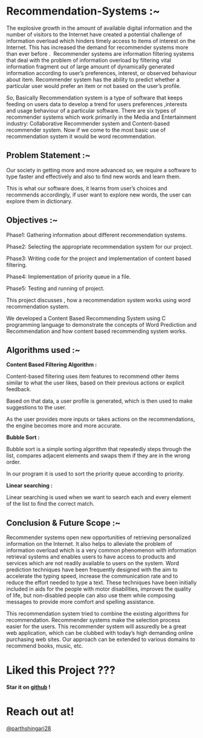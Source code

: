 # Recommendation-Systems :~

The explosive growth in the amount of available digital information and the number of visitors to the Internet have created a potential challenge of information overload which hinders timely access to items of interest on the Internet. This has increased the demand for recommender systems more than ever before .  Recommender systems are information filtering systems that deal with the problem of information overload by filtering vital information fragment out of large amount of dynamically generated information according to user’s preferences, interest, or observed behaviour about item.  Recommender system has the ability to predict whether a particular user would prefer an item or not based on the user’s profile.

So, Basically Recommendation system is a type of software that keeps feeding on users data to develop a trend for users preferences ,interests and usage behaviour of a particular software. There are six types of recommender systems which work primarily in the Media and Entertainment industry: Collaborative Recommender system and Content-based recommender system.
Now if we come to the most basic use of recommendation system it would be word recommendation.

## Problem Statement :~

Our society in getting more and more advanced so, we require a software to type faster and effectively and also to find new words and learn them.

This is what our software does, it learns from user’s choices and recommends accordingly, if user want to explore new words, the user can explore them in dictionary.

## Objectives :~

Phase1: Gathering information about different recommendation systems.

Phase2: Selecting the appropriate recommendation system for our project.

Phase3: Writing code for the project and implementation of content based filtering.

Phase4: Implementation of priority queue in a file.

Phase5: Testing and running of project.

This project discusses , how a recommendation system works using word recommendation system.

We developed a Content Based Recommending System using C programming language to demonstrate the concepts of Word Prediction and Recommendation and how content based recommending system works.

## Algorithms used :~

**Content Based Filtering Algorithm :**

Content-based filtering uses item features to recommend other items similar to what the user likes, based on their previous actions or explicit feedback.

Based on that data, a user profile is generated, which is then used to make suggestions to the user.

As the user provides more inputs or takes actions on the recommendations, the engine becomes more and more accurate. 

**Bubble Sort :**

Bubble sort is a simple sorting algorithm that repeatedly steps through the list, compares adjacent elements and swaps them if they are in the wrong order.

In our program it is used to sort the priority queue according to priority.

**Linear searching :**

Linear searching is used when we want to search each and every element of the list to find the correct match.

## Conclusion & Future Scope :~

Recommender systems open new opportunities of retrieving personalized information on the Internet. It also helps to alleviate the problem of information overload which is a very common phenomenon with information retrieval systems and enables users to have access to products and services which are not readily available to users on the system. Word prediction techniques have been frequently designed with the aim to accelerate the typing speed, increase the communication rate and to reduce the effort needed to type a text. These techniques have been initially included in aids for the people with motor disabilities, improves the quality of life, but non-disabled people can also use them while composing messages to provide more comfort and spelling assistance.

This recommendation system tried to combine the existing algorithms for recommendation. Recommender systems make the selection process easier for the users. This recommender system will assuredly be a great web application, which can be clubbed with today’s high demanding online purchasing web sites. Our approach can be extended to various domains to recommend books, music, etc. 

# Liked this Project ???

**Star it on [github](https://github.com/parthshingari28/Recommendation-Systems) !**

# Reach out at!

[@parthshingari28](https://github.com/parthshingari28)
